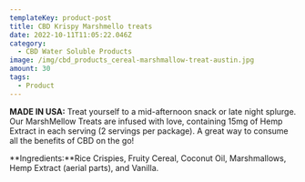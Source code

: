 ```yaml
---
templateKey: product-post
title: CBD Krispy Marshmello treats
date: 2022-10-11T11:05:22.046Z
category:
  - CBD Water Soluble Products
image: /img/cbd_products_cereal-marshmallow-treat-austin.jpg
amount: 30
tags:
  - Product
---
```


**MADE IN USA:** Treat yourself to a mid-afternoon snack or late night splurge. Our MarshMellow Treats are infused with love, containing 15mg of Hemp Extract in each serving (2 servings per package). A great way to consume all the benefits of CBD on the go!

**Ingredients:**Rice Crispies, Fruity Cereal, Coconut Oil, Marshmallows, Hemp Extract (aerial parts), and Vanilla.
